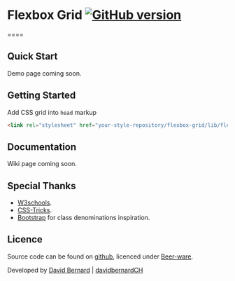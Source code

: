 # Flexbox Grid [![GitHub version](https://badge.fury.io/gh/davzb%2Fflexbox-grid.png)](http://badge.fury.io/gh/davzb%2Fflexbox-grid)
====
## Quick Start

Demo page coming soon.

## Getting Started

Add CSS grid into `head` markup

```html
<link rel="stylesheet" href="your-style-repository/flexbox-grid/lib/flexbox-grid.css">
```

## Documentation

Wiki page coming soon.

## Special Thanks

 * [W3schools](http://www.w3schools.com/cssref/css3_pr_flex.asp).
 * [CSS-Tricks](http://css-tricks.com/snippets/css/a-guide-to-flexbox/).
 * [Bootstrap](http://getbootstrap.com/) for class denominations inspiration.

## Licence

Source code can be found on [github](https://github.com/davzb/flexbox-grid), licenced under [Beer-ware](http://en.wikipedia.org/wiki/Beerware).

Developed by [David Bernard](http://www.david-bernard.ch) | [davidbernardCH](https://twitter.com/davidbernardCH)